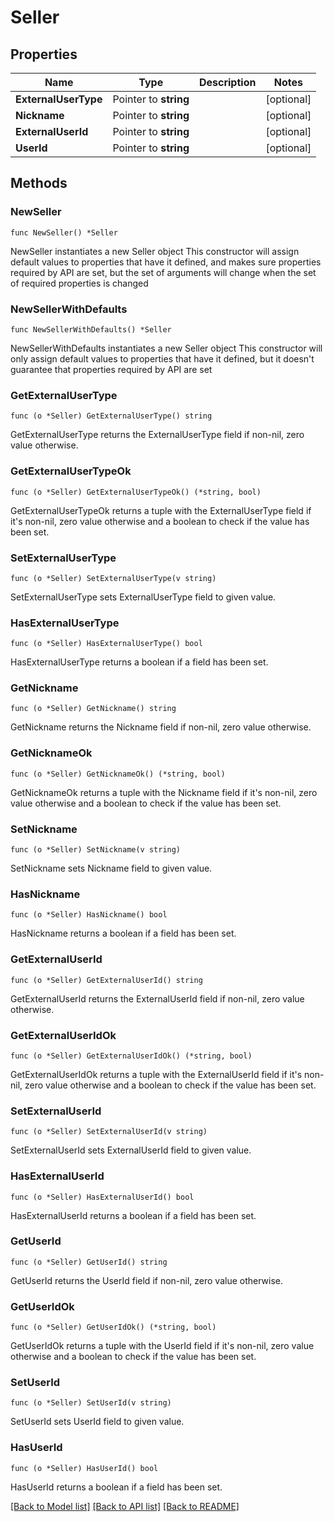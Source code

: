 # Seller

## Properties

Name | Type | Description | Notes
------------ | ------------- | ------------- | -------------
**ExternalUserType** | Pointer to **string** |  | [optional] 
**Nickname** | Pointer to **string** |  | [optional] 
**ExternalUserId** | Pointer to **string** |  | [optional] 
**UserId** | Pointer to **string** |  | [optional] 

## Methods

### NewSeller

`func NewSeller() *Seller`

NewSeller instantiates a new Seller object
This constructor will assign default values to properties that have it defined,
and makes sure properties required by API are set, but the set of arguments
will change when the set of required properties is changed

### NewSellerWithDefaults

`func NewSellerWithDefaults() *Seller`

NewSellerWithDefaults instantiates a new Seller object
This constructor will only assign default values to properties that have it defined,
but it doesn't guarantee that properties required by API are set

### GetExternalUserType

`func (o *Seller) GetExternalUserType() string`

GetExternalUserType returns the ExternalUserType field if non-nil, zero value otherwise.

### GetExternalUserTypeOk

`func (o *Seller) GetExternalUserTypeOk() (*string, bool)`

GetExternalUserTypeOk returns a tuple with the ExternalUserType field if it's non-nil, zero value otherwise
and a boolean to check if the value has been set.

### SetExternalUserType

`func (o *Seller) SetExternalUserType(v string)`

SetExternalUserType sets ExternalUserType field to given value.

### HasExternalUserType

`func (o *Seller) HasExternalUserType() bool`

HasExternalUserType returns a boolean if a field has been set.

### GetNickname

`func (o *Seller) GetNickname() string`

GetNickname returns the Nickname field if non-nil, zero value otherwise.

### GetNicknameOk

`func (o *Seller) GetNicknameOk() (*string, bool)`

GetNicknameOk returns a tuple with the Nickname field if it's non-nil, zero value otherwise
and a boolean to check if the value has been set.

### SetNickname

`func (o *Seller) SetNickname(v string)`

SetNickname sets Nickname field to given value.

### HasNickname

`func (o *Seller) HasNickname() bool`

HasNickname returns a boolean if a field has been set.

### GetExternalUserId

`func (o *Seller) GetExternalUserId() string`

GetExternalUserId returns the ExternalUserId field if non-nil, zero value otherwise.

### GetExternalUserIdOk

`func (o *Seller) GetExternalUserIdOk() (*string, bool)`

GetExternalUserIdOk returns a tuple with the ExternalUserId field if it's non-nil, zero value otherwise
and a boolean to check if the value has been set.

### SetExternalUserId

`func (o *Seller) SetExternalUserId(v string)`

SetExternalUserId sets ExternalUserId field to given value.

### HasExternalUserId

`func (o *Seller) HasExternalUserId() bool`

HasExternalUserId returns a boolean if a field has been set.

### GetUserId

`func (o *Seller) GetUserId() string`

GetUserId returns the UserId field if non-nil, zero value otherwise.

### GetUserIdOk

`func (o *Seller) GetUserIdOk() (*string, bool)`

GetUserIdOk returns a tuple with the UserId field if it's non-nil, zero value otherwise
and a boolean to check if the value has been set.

### SetUserId

`func (o *Seller) SetUserId(v string)`

SetUserId sets UserId field to given value.

### HasUserId

`func (o *Seller) HasUserId() bool`

HasUserId returns a boolean if a field has been set.


[[Back to Model list]](../README.md#documentation-for-models) [[Back to API list]](../README.md#documentation-for-api-endpoints) [[Back to README]](../README.md)


